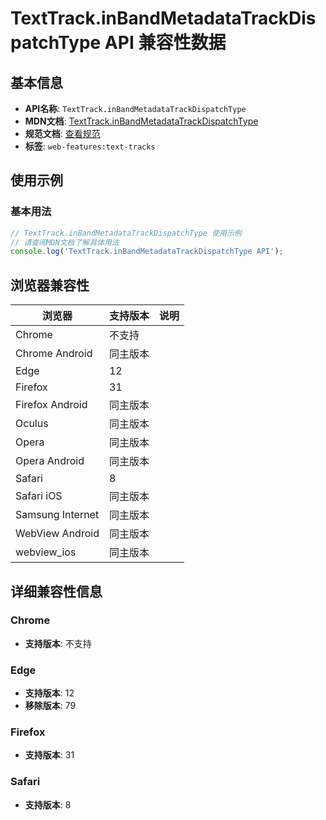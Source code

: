 # TextTrack.inBandMetadataTrackDispatchType API 兼容性数据

## 基本信息

- **API名称**: `TextTrack.inBandMetadataTrackDispatchType`
- **MDN文档**: [TextTrack.inBandMetadataTrackDispatchType](https://developer.mozilla.org/docs/Web/API/TextTrack/inBandMetadataTrackDispatchType)
- **规范文档**: [查看规范](https://html.spec.whatwg.org/multipage/media.html#dom-texttrack-inbandmetadatatrackdispatchtype-dev)
- **标签**: `web-features:text-tracks`

## 使用示例

### 基本用法

```javascript
// TextTrack.inBandMetadataTrackDispatchType 使用示例
// 请查阅MDN文档了解具体用法
console.log('TextTrack.inBandMetadataTrackDispatchType API');
```

## 浏览器兼容性

| 浏览器 | 支持版本 | 说明 |
|--------|----------|------|
| Chrome | 不支持 |  |
| Chrome Android | 同主版本 |  |
| Edge | 12 |  |
| Firefox | 31 |  |
| Firefox Android | 同主版本 |  |
| Oculus | 同主版本 |  |
| Opera | 同主版本 |  |
| Opera Android | 同主版本 |  |
| Safari | 8 |  |
| Safari iOS | 同主版本 |  |
| Samsung Internet | 同主版本 |  |
| WebView Android | 同主版本 |  |
| webview_ios | 同主版本 |  |

## 详细兼容性信息

### Chrome

- **支持版本**: 不支持

### Edge

- **支持版本**: 12
- **移除版本**: 79

### Firefox

- **支持版本**: 31

### Safari

- **支持版本**: 8

